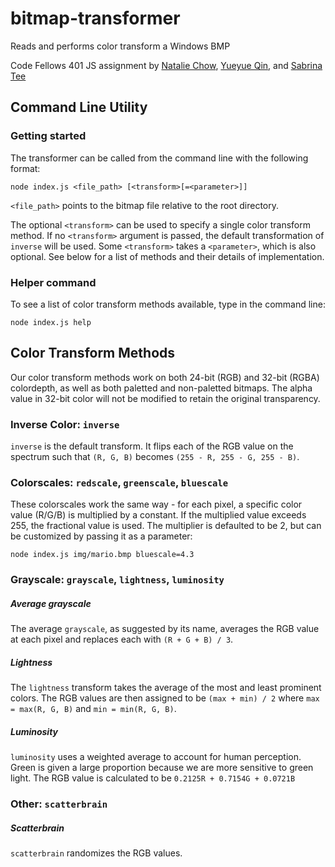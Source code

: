 # bitmap-transformer
Reads and performs color transform a Windows BMP

Code Fellows 401 JS assignment by [Natalie Chow](https://github.com/xxnatc), [Yueyue Qin](https://github.com/Yueyue07), and [Sabrina Tee](https://github.com/sabbyt)

## Command Line Utility
### Getting started
The transformer can be called from the command line with the following format:
```
node index.js <file_path> [<transform>[=<parameter>]]
```
`<file_path>` points to the bitmap file relative to the root directory.

The optional `<transform>` can be used to specify a single color transform method. If no `<transform>` argument is passed, the default transformation of `inverse` will be used. Some `<transform>` takes a `<parameter>`, which is also optional. See below for a list of methods and their details of implementation.

### Helper command
To see a list of color transform methods available, type in the command line:
```
node index.js help
```

## Color Transform Methods
Our color transform methods work on both 24-bit (RGB) and 32-bit (RGBA) colordepth, as well as both paletted and non-paletted bitmaps. The alpha value in 32-bit color will not be modified to retain the original transparency.

### Inverse Color: `inverse`
`inverse` is the default transform. It flips each of the RGB value on the spectrum such that `(R, G, B)` becomes `(255 - R, 255 - G, 255 - B)`.

### Colorscales: `redscale`, `greenscale`, `bluescale`
These colorscales work the same way - for each pixel, a specific color value (R/G/B) is multiplied by a constant. If the multiplied value exceeds 255, the fractional value is used. The multiplier is defaulted to be 2, but can be customized by passing it as a parameter:
```
node index.js img/mario.bmp bluescale=4.3
```

### Grayscale: `grayscale`, `lightness`, `luminosity`
##### Average grayscale
The average `grayscale`, as suggested by its name, averages the RGB value at each pixel and replaces each with `(R + G + B) / 3`.

##### Lightness
The `lightness` transform takes the average of the most and least prominent colors. The RGB values are then assigned to be `(max + min) / 2` where `max = max(R, G, B)` and `min = min(R, G, B)`.

##### Luminosity
`luminosity` uses a weighted average to account for human perception. Green is given a large proportion because we are more sensitive to green light. The RGB value is calculated to be `0.2125R + 0.7154G + 0.0721B`

### Other: `scatterbrain`
##### Scatterbrain
`scatterbrain` randomizes the RGB values.
